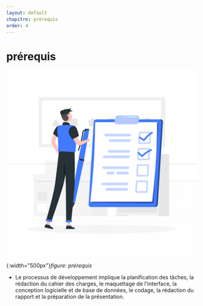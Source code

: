 ```yaml
---
layout: default
chapitre: prérequis
order: 4
---
```



# prérequis 

![prérequis](./images/prérequi.png){:width="500px"}*figure: prérequis*

<!-- note -->


- Le processus de développement implique la planification des tâches, la rédaction du cahier des charges, le maquettage de l'interface, la conception logicielle et de base de données, le codage, la rédaction du rapport et la préparation de la présentation.


<!-- new slide -->





